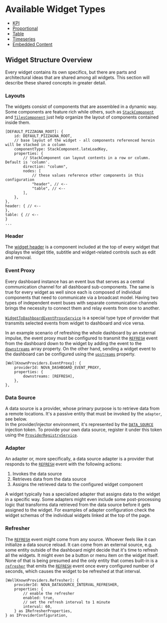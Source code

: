# Available Widget Types

* [KPI](./widget-types/kpi.html)
* [Proportional](./widget-types/proportional.html)
* [Table](./widget-types/table.html)
* [Timeseries](./widget-types/timeseries.html)
* [Embedded Content](./widget-types/embedded-content.html)

## Widget Structure Overview

Every widget contains its own specifics, but there are parts and architectural ideas that are shared 
among all widgets. This section will describe these shared concepts in greater detail.
 
### Layouts

The widgets consist of components that are assembled in a dynamic way. Some components are feature rich 
while others, such as
<a href="../components/StackComponent.html" target="_blank">`StackComponent`</a> and 
<a href="../components/TilesComponent.html" target="_blank">`TilesComponent`</a> just help organize the 
layout of components contained inside them.

```
[DEFAULT_PIZZAGNA_ROOT]: {
    id: DEFAULT_PIZZAGNA_ROOT,
    // base layout of the widget - all components referenced herein will be stacked in a column
    componentType: StackComponent.lateLoadKey,
    properties: {
        // StackComponent can layout contents in a row or column. Default is 'column'.
        direction: "column",
        nodes: [
            // these values reference other components in this configuration
            "header", // <--
            "table", // <--
        ],
    },
},
header: { // <--
},
table: { // <--
}
...
```

### Header

The <a href="../components/WidgetHeaderComponent.html" target="_blank">widget header</a> is a component 
included at the top of every widget that displays the widget title, subtitle and widget-related 
controls such as edit and removal.

### Event Proxy

Every dashboard instance has an event bus that serves as a central communication channel for all 
dashboard sub-components. The same is true for every widget as well since each is composed of individual 
components that need to communicate via a broadcast model. Having two types of independent event buses 
with separate communication channels brings the necessity to connect them and relay events from one to 
another. 
  
<a href="../injectables/WidgetToDashboardEventProxyService.html" target="_blank">`WidgetToDashboardEventProxyService`</a>
is a special type type of provider that transmits selected events from widget to dashboard and vice 
versa. 
 
In an example scenario of refreshing the whole dashboard by an external impulse, the event proxy must be
configured to transmit the 
<a href="../miscellaneous/variables.html#REFRESH" target="_blank">`REFRESH`</a> event from the dashboard 
down to the widget by adding the event to the 
<a href="../interfaces/IWidgetToDashboardEventProxyConfiguration.html#downstreams" target="_blank">`downstreams`</a> 
array property. On the other hand, sending a widget event to the dashboard can be configured using the 
<a href="../interfaces/IWidgetToDashboardEventProxyConfiguration.html#upstreams" target="_blank">`upstreams`</a> 
property. 

```
[WellKnownProviders.EventProxy]: {
    providerId: NOVA_DASHBOARD_EVENT_PROXY,
    properties: {
        downstreams: [REFRESH],
    },
},
```

### Data Source

A data source is a provider, whose primary purpose is to retrieve data from a remote locations. It's a 
passive entity that must be invoked by the `adapter`, see below.  
In the provider/injector environment, it's represented by the
<a href="../miscellaneous/variables.html#DATA_SOURCE" target="_blank">`DATA_SOURCE`</a> injection token.
To provide your own data source, register it under this token using the 
<a href="../injectables/ProviderRegistryService.html" target="_blank">`ProviderRegistryService`</a>.

### Adapter

An adapter or, more specifically, a data source adapter is a provider that responds to the 
<a href="../miscellaneous/variables.html#REFRESH" target="_blank">`REFRESH`</a> event with the following
actions: 
1. Invokes the data source
2. Retrieves data from the data source
3. Assigns the retrieved data to the configured widget component

A widget typically has a specialized adapter that assigns data to the widget in a specific way. Some 
adapters might even include some post-processing logic that transforms data retrieved from the data 
source before it gets assigned to the widget. For examples of adapter configuration check the widget 
schemas of the individual widgets linked at the top of the page. 

### Refresher

The <a href="../miscellaneous/variables.html#REFRESH" target="_blank">`REFRESH`</a> event might come from 
any source. Whoever feels like it can initialize a data source reload. It can come from an external 
source, e.g. some entity outside of the dashboard might decide that it's time to refresh all the widgets.
It might even be a button or menu item on the widget itself. None of that is being presumed and the only 
entity that comes built-in is a 
<a href="../classes/Refresher.html" target="_blank">`refresher`</a> that emits the 
<a href="../miscellaneous/variables.html#REFRESH" target="_blank">`REFRESH`</a> event once every 
configured number of seconds, which causes the widget to be refreshed at that interval.

```
[WellKnownProviders.Refresher]: {
    providerId: NOVA_DATASOURCE_INTERVAL_REFRESHER,
    properties: {
        // enable the refresher
        enabled: true,
        // set the refresh interval to 1 minute
        interval: 60,
    } as IRefresherProperties,
} as IProviderConfiguration,
```

